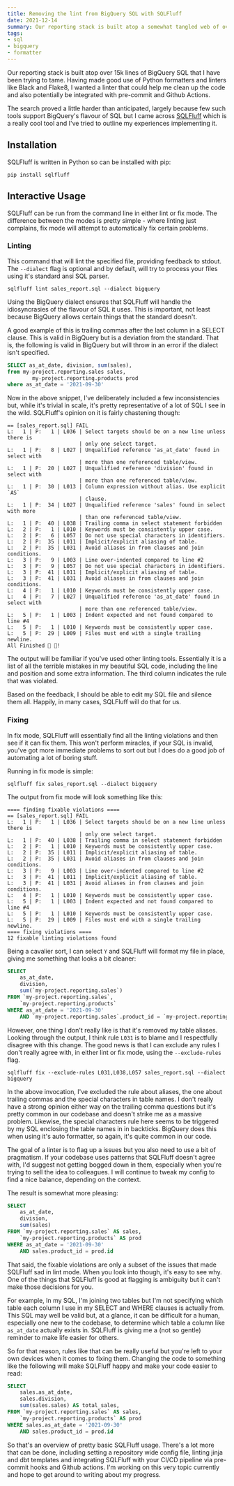 ```yaml
---
title: Removing the lint from BigQuery SQL with SQLFluff
date: 2021-12-14
summary: Our reporting stack is built atop a somewhat tangled web of over 15k lines of BigQuery SQL. I wanted a linter that could help me clean up the code and also potentially be integrated with pre-commit and Github Actions. The search proved a little harder than anticipated, largely because few such tools support BigQuery's flavour of SQL but I came across SQLFluff and have been checking how feasible it would be to use on this project.
tags:
- sql
- bigquery
- formatter
---
```


Our reporting stack is built atop over 15k lines of BigQuery SQL that I have been trying to tame. Having made good use of Python formatters and linters like Black and Flake8, I wanted a linter that could help me clean up the code and also potentially be integrated with pre-commit and Github Actions.

The search proved a little harder than anticipated, largely because few such tools support BigQuery's flavour of SQL but I came across [SQLFluff](https://www.sqlfluff.com/) which is a really cool tool and I've tried to outline my experiences implementing it.

## Installation

SQLFluff is written in Python so can be installed with pip:

```bash{promptHost: "deathstar"}
pip install sqlfluff
```

## Interactive Usage

SQLFluff can be run from the command line in either lint or fix mode. The difference between the modes is pretty simple - where linting just complains, fix mode will attempt to automatically fix certain problems.

### Linting

This command that will lint the specified file, providing feedback to stdout. The `--dialect` flag is optional and by default, will try to process your files using it's standard ansi SQL parser.

```bash{promptHost: "deathstar"}
sqlfluff lint sales_report.sql --dialect bigquery
```

Using the BigQuery dialect ensures that SQLFluff will handle the idiosyncrasies of the flavour of SQL it uses. This is important, not least because BigQuery allows certain things that the standard doesn't.

A good example of this is trailing commas after the last column in a SELECT clause. This is valid in BigQuery but is a deviation from the standard. That is, the following is valid in BigQuery but will throw in an error if the dialect isn't specified.

```SQL
SELECT as_at_date, division, sum(sales),
from my-project.reporting.sales sales,
        my-project.reporting.products prod
where as_at_date = '2021-09-30'
```

Now in the above snippet, I've deliberately included a few inconsistencies but, while it's trivial in scale, it's pretty representative of a lot of SQL I see in the wild. SQLFluff's opinion on it is fairly chastening though:

```
== [sales_report.sql] FAIL
L:   1 | P:   1 | L036 | Select targets should be on a new line unless there is
                       | only one select target.
L:   1 | P:   8 | L027 | Unqualified reference 'as_at_date' found in select with
                       | more than one referenced table/view.
L:   1 | P:  20 | L027 | Unqualified reference 'division' found in select with
                       | more than one referenced table/view.
L:   1 | P:  30 | L013 | Column expression without alias. Use explicit `AS`
                       | clause.
L:   1 | P:  34 | L027 | Unqualified reference 'sales' found in select with more
                       | than one referenced table/view.
L:   1 | P:  40 | L038 | Trailing comma in select statement forbidden
L:   2 | P:   1 | L010 | Keywords must be consistently upper case.
L:   2 | P:   6 | L057 | Do not use special characters in identifiers.
L:   2 | P:  35 | L011 | Implicit/explicit aliasing of table.
L:   2 | P:  35 | L031 | Avoid aliases in from clauses and join conditions.
L:   3 | P:   9 | L003 | Line over-indented compared to line #2
L:   3 | P:   9 | L057 | Do not use special characters in identifiers.
L:   3 | P:  41 | L011 | Implicit/explicit aliasing of table.
L:   3 | P:  41 | L031 | Avoid aliases in from clauses and join conditions.
L:   4 | P:   1 | L010 | Keywords must be consistently upper case.
L:   4 | P:   7 | L027 | Unqualified reference 'as_at_date' found in select with
                       | more than one referenced table/view.
L:   5 | P:   1 | L003 | Indent expected and not found compared to line #4
L:   5 | P:   1 | L010 | Keywords must be consistently upper case.
L:   5 | P:  29 | L009 | Files must end with a single trailing newline.
All Finished 📜 🎉!
```

The output will be familiar if you've used other linting tools. Essentially it is a list of all the terrible mistakes in my beautiful SQL code, including the line and position and some extra information. The third column indicates the rule that was violated.

Based on the feedback, I should be able to edit my SQL file and silence them all. Happily, in many cases, SQLFluff will do that for us.

### Fixing

In fix mode, SQLFluff will essentially find all the linting violations and then see if it can fix them. This won't perform miracles, if your SQL is invalid, you've got more immediate problems to sort out but I does do a good job of automating a lot of boring stuff.

Running in fix mode is simple:

```bash{promptHost: "deathstar"}
sqlfluff fix sales_report.sql --dialect bigquery
```

The output from fix mode will look something like this:

```
==== finding fixable violations ====
== [sales_report.sql] FAIL
L:   1 | P:   1 | L036 | Select targets should be on a new line unless there is
                       | only one select target.
L:   1 | P:  40 | L038 | Trailing comma in select statement forbidden
L:   2 | P:   1 | L010 | Keywords must be consistently upper case.
L:   2 | P:  35 | L011 | Implicit/explicit aliasing of table.
L:   2 | P:  35 | L031 | Avoid aliases in from clauses and join conditions.
L:   3 | P:   9 | L003 | Line over-indented compared to line #2
L:   3 | P:  41 | L011 | Implicit/explicit aliasing of table.
L:   3 | P:  41 | L031 | Avoid aliases in from clauses and join conditions.
L:   4 | P:   1 | L010 | Keywords must be consistently upper case.
L:   5 | P:   1 | L003 | Indent expected and not found compared to line #4
L:   5 | P:   1 | L010 | Keywords must be consistently upper case.
L:   5 | P:  29 | L009 | Files must end with a single trailing newline.
==== fixing violations ====
12 fixable linting violations found
```

Being a cavalier sort, I can select `Y` and SQLFluff will format my file in place, giving me something that looks a bit cleaner:

```sql
SELECT
    as_at_date,
    division,
    sum(`my-project.reporting.sales`)
FROM `my-project.reporting.sales`,
    `my-project.reporting.products`
WHERE as_at_date = '2021-09-30'
    AND `my-project.reporting.sales`.product_id = `my-project.reporting.products`.id
```

However, one thing I don't really like is that it's removed my table aliases. Looking through the output, I think rule `L031` is to blame and I respectfully disagree with this change. The good news is that I can exclude any rules I don't really agree with, in either lint or fix mode, using the `--exclude-rules` flag.

```bash{promptHost: "deathstar"}
sqlfluff fix --exclude-rules L031,L038,L057 sales_report.sql --dialect bigquery
```

In the above invocation, I've excluded the rule about aliases, the one about trailing commas and the special characters in table names. I don't really have a strong opinion either way on the trailing comma questions but it's pretty common in our codebase and doesn't strike me as a massive problem. Likewise, the special characters rule here seems to be triggered by my SQL enclosing the table names in in backticks. BigQuery does this when using it's auto formatter, so again, it's quite common in our code.

The goal of a linter is to flag up a issues but you also need to use a bit of pragmatism. If your codebase uses patterns that SQLFluff doesn't agree with, I'd suggest not getting bogged down in them, especially when you're trying to sell the idea to colleagues. I will continue to tweak my config to find a nice balance, depending on the context.

The result is somewhat more pleasing:

```sql
SELECT
    as_at_date,
    division,
    sum(sales)
FROM `my-project.reporting.sales` AS sales,
    `my-project.reporting.products` AS prod
WHERE as_at_date = '2021-09-30'
    AND sales.product_id = prod.id
```


That said, the fixable violations are only a subset of the issues that made SQLFluff sad in lint mode. When you look into though, it's easy to see why. One of the things that SQLFluff is good at flagging is ambiguity but it can't make those decisions for you.

For example, In my SQL, I'm joining two tables but I'm not specifying which table each column I use in my SELECT and WHERE clauses is actually from. This SQL may well be valid but, at a glance, it can be difficult for a human, especially one new to the codebase, to determine which table a column like `as_at_date` actually exists in. SQLFluff is giving me a (not so gentle) reminder to make life easier for others.

So for that reason, rules like that can be really useful but you're left to your own devices when it comes to fixing them. Changing the code to something like the following will make SQLFluff happy and make your code easier to read:

```sql
SELECT
    sales.as_at_date,
    sales.division,
    sum(sales.sales) AS total_sales,
FROM `my-project.reporting.sales` AS sales,
    `my-project.reporting.products` AS prod
WHERE sales.as_at_date = '2021-09-30'
    AND sales.product_id = prod.id
```

So that's an overview of pretty basic SQLFluff usage. There's a lot more that can be done, including setting a repository wide config file, linting jinja and dbt templates and integrating SQLFluff with your CI/CD pipeline via pre-commit hooks and Github actions. I'm working on this very topic currently and hope to get around to writing about my progress.
